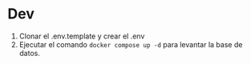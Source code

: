 # Dev
1. Clonar el .env.template y crear el .env
2. Ejecutar el comando ```docker compose up -d``` para levantar la base de datos.
